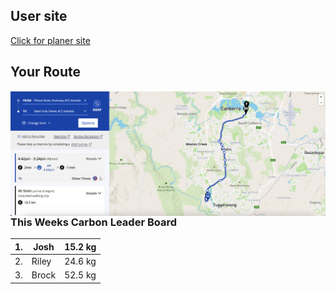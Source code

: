 ## User site 
[Click for planer site](Planner_veiw.md) 

## Your Route

<img align="left" width="" height="" src="./Route.png"> 

### This Weeks Carbon Leader Board
| 1. 	| Josh  	| 15.2 kg 	
|----	|-------	|---------	
| 2. 	| Riley 	| 24.6 kg 	
| 3. 	| Brock 	| 52.5 kg 	

